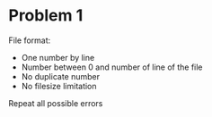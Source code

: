 # Problem 1

File format:
- One number by line
- Number between 0 and number of line of the file
- No duplicate number
- No filesize limitation

Repeat all possible errors